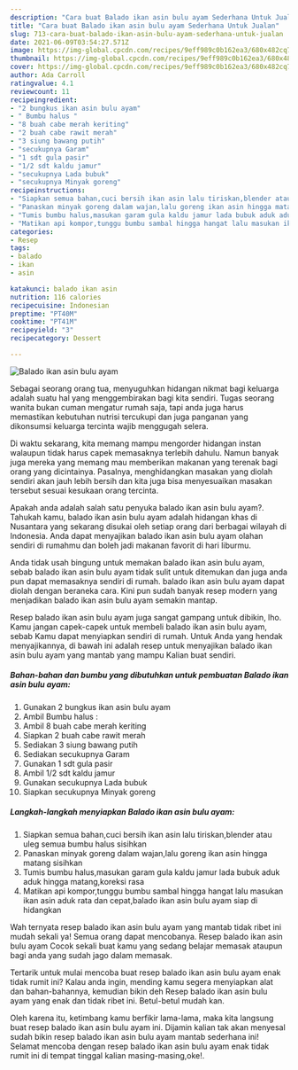 ```yaml
---
description: "Cara buat Balado ikan asin bulu ayam Sederhana Untuk Jualan"
title: "Cara buat Balado ikan asin bulu ayam Sederhana Untuk Jualan"
slug: 713-cara-buat-balado-ikan-asin-bulu-ayam-sederhana-untuk-jualan
date: 2021-06-09T03:54:27.571Z
image: https://img-global.cpcdn.com/recipes/9eff989c0b162ea3/680x482cq70/balado-ikan-asin-bulu-ayam-foto-resep-utama.jpg
thumbnail: https://img-global.cpcdn.com/recipes/9eff989c0b162ea3/680x482cq70/balado-ikan-asin-bulu-ayam-foto-resep-utama.jpg
cover: https://img-global.cpcdn.com/recipes/9eff989c0b162ea3/680x482cq70/balado-ikan-asin-bulu-ayam-foto-resep-utama.jpg
author: Ada Carroll
ratingvalue: 4.1
reviewcount: 11
recipeingredient:
- "2 bungkus ikan asin bulu ayam"
- " Bumbu halus "
- "8 buah cabe merah keriting"
- "2 buah cabe rawit merah"
- "3 siung bawang putih"
- "secukupnya Garam"
- "1 sdt gula pasir"
- "1/2 sdt kaldu jamur"
- "secukupnya Lada bubuk"
- "secukupnya Minyak goreng"
recipeinstructions:
- "Siapkan semua bahan,cuci bersih ikan asin lalu tiriskan,blender atau uleg semua bumbu halus sisihkan"
- "Panaskan minyak goreng dalam wajan,lalu goreng ikan asin hingga matang sisihkan"
- "Tumis bumbu halus,masukan garam gula kaldu jamur lada bubuk aduk aduk hingga matang,koreksi rasa"
- "Matikan api kompor,tunggu bumbu sambal hingga hangat lalu masukan ikan asin aduk rata dan cepat,balado ikan asin bulu ayam siap di hidangkan"
categories:
- Resep
tags:
- balado
- ikan
- asin

katakunci: balado ikan asin 
nutrition: 116 calories
recipecuisine: Indonesian
preptime: "PT40M"
cooktime: "PT41M"
recipeyield: "3"
recipecategory: Dessert

---
```



![Balado ikan asin bulu ayam](https://img-global.cpcdn.com/recipes/9eff989c0b162ea3/680x482cq70/balado-ikan-asin-bulu-ayam-foto-resep-utama.jpg)

Sebagai seorang orang tua, menyuguhkan hidangan nikmat bagi keluarga adalah suatu hal yang menggembirakan bagi kita sendiri. Tugas seorang  wanita bukan cuman mengatur rumah saja, tapi anda juga harus memastikan kebutuhan nutrisi tercukupi dan juga panganan yang dikonsumsi keluarga tercinta wajib menggugah selera.

Di waktu  sekarang, kita memang mampu mengorder hidangan instan walaupun tidak harus capek memasaknya terlebih dahulu. Namun banyak juga mereka yang memang mau memberikan makanan yang terenak bagi orang yang dicintainya. Pasalnya, menghidangkan masakan yang diolah sendiri akan jauh lebih bersih dan kita juga bisa menyesuaikan masakan tersebut sesuai kesukaan orang tercinta. 



Apakah anda adalah salah satu penyuka balado ikan asin bulu ayam?. Tahukah kamu, balado ikan asin bulu ayam adalah hidangan khas di Nusantara yang sekarang disukai oleh setiap orang dari berbagai wilayah di Indonesia. Anda dapat menyajikan balado ikan asin bulu ayam olahan sendiri di rumahmu dan boleh jadi makanan favorit di hari liburmu.

Anda tidak usah bingung untuk memakan balado ikan asin bulu ayam, sebab balado ikan asin bulu ayam tidak sulit untuk ditemukan dan juga anda pun dapat memasaknya sendiri di rumah. balado ikan asin bulu ayam dapat diolah dengan beraneka cara. Kini pun sudah banyak resep modern yang menjadikan balado ikan asin bulu ayam semakin mantap.

Resep balado ikan asin bulu ayam juga sangat gampang untuk dibikin, lho. Kamu jangan capek-capek untuk membeli balado ikan asin bulu ayam, sebab Kamu dapat menyiapkan sendiri di rumah. Untuk Anda yang hendak menyajikannya, di bawah ini adalah resep untuk menyajikan balado ikan asin bulu ayam yang mantab yang mampu Kalian buat sendiri.

<!--inarticleads1-->

##### Bahan-bahan dan bumbu yang dibutuhkan untuk pembuatan Balado ikan asin bulu ayam:

1. Gunakan 2 bungkus ikan asin bulu ayam
1. Ambil  Bumbu halus :
1. Ambil 8 buah cabe merah keriting
1. Siapkan 2 buah cabe rawit merah
1. Sediakan 3 siung bawang putih
1. Sediakan secukupnya Garam
1. Gunakan 1 sdt gula pasir
1. Ambil 1/2 sdt kaldu jamur
1. Gunakan secukupnya Lada bubuk
1. Siapkan secukupnya Minyak goreng




<!--inarticleads2-->

##### Langkah-langkah menyiapkan Balado ikan asin bulu ayam:

1. Siapkan semua bahan,cuci bersih ikan asin lalu tiriskan,blender atau uleg semua bumbu halus sisihkan
1. Panaskan minyak goreng dalam wajan,lalu goreng ikan asin hingga matang sisihkan
1. Tumis bumbu halus,masukan garam gula kaldu jamur lada bubuk aduk aduk hingga matang,koreksi rasa
1. Matikan api kompor,tunggu bumbu sambal hingga hangat lalu masukan ikan asin aduk rata dan cepat,balado ikan asin bulu ayam siap di hidangkan




Wah ternyata resep balado ikan asin bulu ayam yang mantab tidak ribet ini mudah sekali ya! Semua orang dapat mencobanya. Resep balado ikan asin bulu ayam Cocok sekali buat kamu yang sedang belajar memasak ataupun bagi anda yang sudah jago dalam memasak.

Tertarik untuk mulai mencoba buat resep balado ikan asin bulu ayam enak tidak rumit ini? Kalau anda ingin, mending kamu segera menyiapkan alat dan bahan-bahannya, kemudian bikin deh Resep balado ikan asin bulu ayam yang enak dan tidak ribet ini. Betul-betul mudah kan. 

Oleh karena itu, ketimbang kamu berfikir lama-lama, maka kita langsung buat resep balado ikan asin bulu ayam ini. Dijamin kalian tak akan menyesal sudah bikin resep balado ikan asin bulu ayam mantab sederhana ini! Selamat mencoba dengan resep balado ikan asin bulu ayam enak tidak rumit ini di tempat tinggal kalian masing-masing,oke!.

